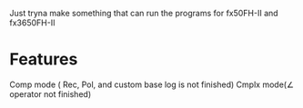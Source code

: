 Just tryna make something that can run the programs for fx50FH-II and fx3650FH-II

# Features

Comp mode ( Rec, Pol, and custom base log is not finished)
Cmplx mode(∠ operator not finished)
